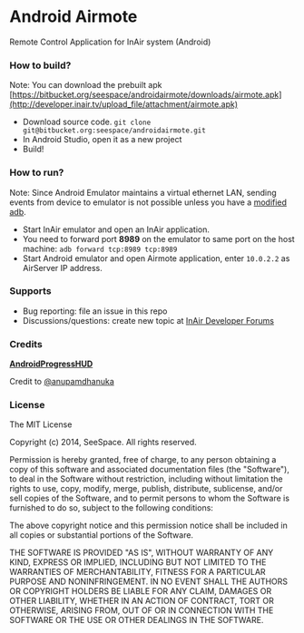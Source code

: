 # Android Airmote #

Remote Control Application for InAir system (Android)

### How to build? ###

Note: You can download the prebuilt apk [https://bitbucket.org/seespace/androidairmote/downloads/airmote.apk](http://developer.inair.tv/upload_file/attachment/airmote.apk)

* Download source code. `git clone git@bitbucket.org:seespace/androidairmote.git`
* In Android Studio, open it as a new project
* Build!

### How to run? ###

Note: Since Android Emulator maintains a virtual ethernet LAN, sending events from device to emulator is not possible unless you have a [modified adb](http://rxwen.blogspot.com/2009/11/adb-for-remote-connections.html).

* Start InAir emulator and open an InAir application.
* You need to forward port **8989** on the emulator to same port on the host machine: `adb forward tcp:8989 tcp:8989`
* Start Android emulator and open Airmote application, enter `10.0.2.2` as AirServer IP address.

### Supports ###
* Bug reporting: file an issue in this repo
* Discussions/questions: create new topic at [InAir Developer Forums](http://developer.inair.tv/category/13/remote-control-applications-forum)

### Credits ###

**[AndroidProgressHUD](https://github.com/anupamdhanuka/AndroidProgressHUD)**

Credit to [@anupamdhanuka](https://github.com/anupamdhanuka)

### License ###

The MIT License

Copyright (c) 2014, SeeSpace. All rights reserved.

Permission is hereby granted, free of charge, to any person obtaining a copy
of this software and associated documentation files (the "Software"), to deal
in the Software without restriction, including without limitation the rights
to use, copy, modify, merge, publish, distribute, sublicense, and/or sell
copies of the Software, and to permit persons to whom the Software is
furnished to do so, subject to the following conditions:

The above copyright notice and this permission notice shall be included in
all copies or substantial portions of the Software.

THE SOFTWARE IS PROVIDED "AS IS", WITHOUT WARRANTY OF ANY KIND, EXPRESS OR
IMPLIED, INCLUDING BUT NOT LIMITED TO THE WARRANTIES OF MERCHANTABILITY,
FITNESS FOR A PARTICULAR PURPOSE AND NONINFRINGEMENT. IN NO EVENT SHALL THE
AUTHORS OR COPYRIGHT HOLDERS BE LIABLE FOR ANY CLAIM, DAMAGES OR OTHER
LIABILITY, WHETHER IN AN ACTION OF CONTRACT, TORT OR OTHERWISE, ARISING FROM,
OUT OF OR IN CONNECTION WITH THE SOFTWARE OR THE USE OR OTHER DEALINGS IN
THE SOFTWARE.